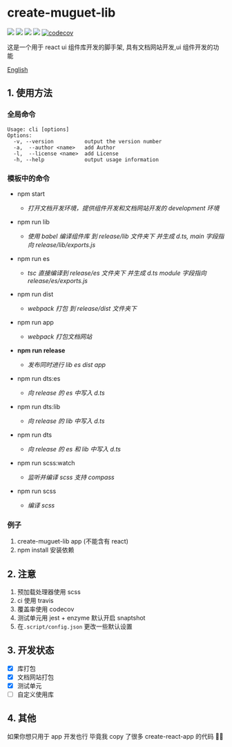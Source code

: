 # create-muguet-lib

![](https://travis-ci.com/sewerganger/create-muguet-lib.svg?branch=master)
![](https://img.shields.io/github/languages/top/sewerganger/create-muguet-lib)
![](https://img.shields.io/github/package-json/v/sewerganger/create-muguet-lib/master)
![](https://img.shields.io/github/license/sewerganger/create-muguet-lib)
[![codecov](https://codecov.io/gh/sewerganger/create-muguet-lib/branch/master/graph/badge.svg)](https://codecov.io/gh/sewerganger/create-muguet-lib)

这是一个用于 react ui 组件库开发的脚手架, 具有文档网站开发,ui 组件开发的功能

[English](./README-en.md)

## 1. 使用方法

### 全局命令

```shell
Usage: cli [options]
Options:
  -v, --version          output the version number
  -a,  --author <name>   add Author
  -l,  --license <name>  add License
  -h, --help             output usage information
```

### 模板中的命令

- npm start
  - _打开文档开发环境，提供组件开发和文档网站开发的 development 环境_

- npm run lib
  - _使用 babel 编译组件库 到 release/lib 文件夹下 并生成 d.ts, main 字段指向 release/lib/exports.js_

- npm run es
  - _tsc 直接编译到 release/es 文件夹下 并生成 d.ts module 字段指向 release/es/exports.js_

- npm run dist
  - _webpack 打包 到 release/dist 文件夹下_

- npm run app
  - _webpack 打包文档网站_

- **npm run release**
  - _发布同时进行 lib es dist app_

- npm run dts:es
  - _向 release 的 es 中写入 d.ts_

- npm run dts:lib
  - _向 release 的 lib 中写入 d.ts_

- npm run dts
  - _向 release 的 es 和 lib 中写入 d.ts_

- npm run scss:watch
  - _监听并编译 scss 支持 compass_

- npm run scss
  - _编译 scss_

### 例子

1. create-muguet-lib app (不能含有 react)
2. npm install 安装依赖

## 2. 注意

1. 预加载处理器使用 scss
2. ci 使用 travis
3. 覆盖率使用 codecov
4. 测试单元用 jest + enzyme 默认开启 snaptshot
5. 在`.script/config.json` 更改一些默认设置

## 3. 开发状态

- [x] 库打包
- [x] 文档网站打包
- [x] 测试单元
- [ ] 自定义使用库

## 4. 其他

如果你想只用于 app 开发也行 毕竟我 copy 了很多 create-react-app 的代码 🤭🤭
